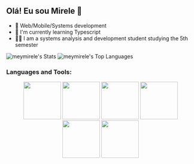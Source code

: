 ## Olá! Eu sou Mirele 👋

- 🔭 Web/Mobile/Systems development
- 🌱 I'm currently learning Typescript
- 👨‍💻 I am a systems analysis and development student studying the 5th semester

![meymirele's Stats](https://github-readme-stats.vercel.app/api?username=meymirele&theme=dracula&show_icons=true&hide_border=true&count_private=true) ![meymirele's Top Languages](https://github-readme-stats.vercel.app/api/top-langs/?username=meymirele&theme=dracula&show_icons=true&hide_border=true&layout=compact)
<h3 align="left">Languages and Tools:</h3>
<p align="center">
  <img src="https://cdn.jsdelivr.net/gh/devicons/devicon@latest/icons/html5/html5-original.svg" width="100" />
  <img src="https://cdn.jsdelivr.net/gh/devicons/devicon@latest/icons/css3/css3-original.svg" width="100" />
  <img src="https://cdn.jsdelivr.net/gh/devicons/devicon@latest/icons/react/react-original.svg" width="100" />
  <img src="https://cdn.jsdelivr.net/gh/devicons/devicon@latest/icons/bootstrap/bootstrap-original.svg" width="100" />
  <img src="https://cdn.jsdelivr.net/gh/devicons/devicon@latest/icons/javascript/javascript-original.svg" width="100" />
 <img src="https://cdn.jsdelivr.net/gh/devicons/devicon@latest/icons/typescript/typescript-original.svg"  width="100" />   
</p>





          
          
          
          
          


